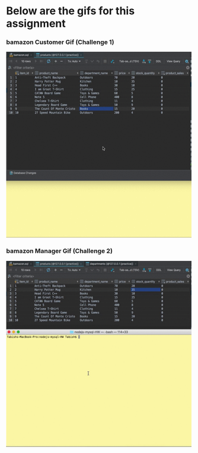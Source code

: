 <h1> Below are the gifs for this assignment </h1>

<h3> bamazon Customer Gif (Challenge 1)</h3>

<img src="customer_video.gif" width="500" height="500">

<h3> bamazon Manager Gif (Challenge 2)</h3>

<img src="manager_video.gif" width="500" height="500">

